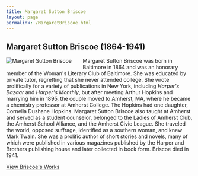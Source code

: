 ```yaml
---
title: Margaret Sutton Briscoe
layout: page
permalink: /MargaretBriscoe.html
---
```


## Margaret Sutton Briscoe (1864-1941)
<div style="float: left;padding-right: 30px;padding-bottom: 15px;"><img src="https://elizajames.github.io/WLCB_draft/assets/img/MargaretBriscoe.jpg" alt="Margaret Sutton Briscoe"></div>

Margaret Sutton Briscoe was born in Baltimore in 1864 and was an honorary member of the Woman's Literary Club of Baltimore. She was educated by private tutor, regretting that she never attended college. She wrote prolifically for a variety of publications in New York, including *Harper's Bazaar* and *Harper's Monthly*, but after meeting Arthur Hopkins and marrying him in 1895, the couple moved to Amherst, MA, where he became a chemistry professor at Amherst College. The Hopkins had one daughter, Cornelia Dushane Hopkins. Margaret Sutton Briscoe also taught at Amherst and served as a student counselor, belonged to the Ladies of Amherst Club, the Amherst School Alliance, and the Amherst Civic League. She traveled the world, opposed suffrage, identified as a southern woman, and knew Mark Twain. She was a prolific author of short stories and novels, many of which were published in various magazines published by the Harper and Brothers publishing house and later collected in book form. Briscoe died in 1941.

[View Briscoe's Works](https://elizajames.github.io/WLCB_draft/browse.html#briscoe)